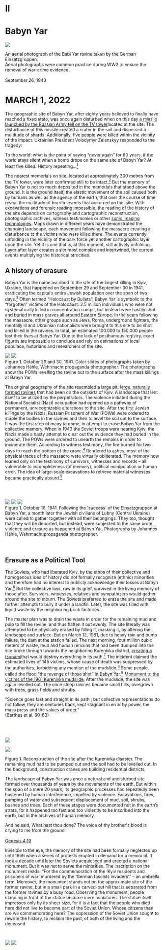 
<div class="full-height">

# II

# Babyn Yar

</div>

<div class="full-height ">

<div class="img-container-full-width">
<img class="align-self" src="content/images/04-babyn-yar-aerial-footage-by-germans.jpg">
</div>
<div class="img-caption text-center">

 An aerial photograph of the Babi Yar ravine taken by the German Einsatzgruppen.
<br>Aerial photographs were common practice during WW2 to ensure the removal of war-crime evidence.
<br>
 <br>September 26, 1943

</div>

</div>

<div class="full-height">

# MARCH 1, 2022

The geographic site of Babyn Yar, after eighty years believed to finally have reached a fixed state, was once again disturbed when on this day [a missile launched by the Russian Army fell on the TV tower](#figure "Denazification bomb falls in vicinity of Holocaust memorial site")located at the site. The disturbance of this missile created a crater in the soil and dispersed a multitude of shards. Additionally, five people were killed within the vicinity of the impact. Ukrainian President Volodymyr Zelenskyy responded to the tragedy:
<div class="quote quote-no-padding centered-text">

 To the world: what is the point of saying “never again” for 80 years, if the world stays silent when a bomb drops on the same site of Babyn Yar? At least five killed. History repeating…[^15]

</div>

The nearest memorials on site, located at approximately 300 metres from the TV tower, were later confirmed still to be intact.[^16] But the memory of Babyn Yar is not so much deposited in the memorials that stand above the ground. It is the ground itself, the elastic movement of the soil caused both by humans as well as the agency of the earth, that over the course of time reveal the multitude of horrific events that occurred on this site. With excavations and forensic reading impossible, the reading of the history of the site depends on cartography and cartographic reconstruction, photographic archives, witness testimonies or other [sonic imaging technologies](#tooltip "The localization of sound sources in three-dimensional space"). Maps drawn in different years have demonstrated the changing landscape, each movement following the massacre creating a disturbance to the victims who were killed there. The events currently unfolding in the vicinity of the park force yet another cartographic layer upon the site. Yet it is one that is, at this moment, still actively unfolding. Layer after layer creates a site most complex and intertwined, the current events multiplying the historical atrocities.


</div>

## A history of erasure
Babyn Yar is the name ascribed to the site of the largest killing in Kyiv, Ukraine, that happened on September 29 and September 30 in 1941, eradicating the capital’s entire Jewish population over the span of two days.[^17] Often termed “Holocaust by Bullets”, Babyn Yar is symbolic to the “forgotten” victims of the Holocaust: 2.5 million individuals who were not systematically killed in concentration camps, but instead were hastily shot and buried in mass graves all around Eastern Europe. In the years following the massacre, other groups such as Jews, Roma, underground fighters, the mentally ill and Ukrainian nationalists were brought to this site to be shot and killed in the ravines. In total, an estimated 100.000 to 150.000 people lost their lives at Babyn Yar. Due to the lack of posthumous registry, exact figures are impossible to conclude and rely on estimations of local populace, historians and researchers of the site.
<div class="img-container">
<div id="gallery-einsatzgruppen-1" class="gallery">
  <img src="content/images/04-babyn-yar-haehle-footage.jpg" label="">
  <img src="content/images/04-babyn-yar-haehle-footage-9.jpg" label="">

</div>
  <div class="img-caption">
 Figure 1. October 29 and 30, 1941. Color slides of photographs taken by Johannes Hähle, Wehrmacht propaganda photographer. The photographs show the POWs levelling the ravine out to the surface after the mass killings at Babyn Yar.
</div>
</div>

The original geography of the site resembled a large pit; [large, naturally formed ravines](#figure "Ravines of Babyn Yar") that had been on the outskirts of Kyiv. A landscape that lent itself to be utilized by the perpetrators. The violence initiated during the National Socialist (Nazi) occupation had opened up a pathway of permanent, unrecognizable alterations to the site. After the first Jewish killings by the Nazis, Russian Prisoners of War (POWs) were ordered to staple the bodies in the ravines and then to level the soil out to the surface. It was the first step of many to come, in attempt to erase Babyn Yar from the collective memory. When in 1943 the Soviet troops were nearing Kyiv, the Nazis made a hasty attempt to clear out the evidence they had buried in the ground. The POWs were ordered to unearth the remains in order to incinerate them. According to witness testimony, the fire burned for two days to reach the bottom of the grave.[^18] Rendered to ashes, most of the physical traces of the massacre were virtually obliterated. The memory now leaned only on the testimony of survivors, witnesses and records – all vulnerable to incompleteness (of memory), political manipulation or human error. The idea of large-scale excavations to retrieve material witnesses became practically absurd.[^19]

<br><br>

<div class="img-container">
<div id="gallery-einsatzgruppen-2" class="gallery">
  <img src="content/images/04-babyn-yar-haehle-footage-5.jpg" label="">
  <img src="content/images/04-babyn-yar-haehle-footage-6.jpg" label="">
    <img src="content/images/04-babyn-yar-haehle-footage-8.jpg" label="">
</div>
 <div class="img-caption">
Figure 1. October 16, 1941. Following the 'success' of the Einsatzgruppen at Babyn Yar, a month later the Jewish civilians of Lubny (Central Ukraine) were called to gather together with all their belongings. They too, thought that they will be deported, but instead, were subjected to the same brute violence and erasure as happened at Babyn Yar. Photographs by Johannes Hähle, Wehrmacht propaganda photographer.
</div>
</div>
<br><br>

## Erasure as a Political Tool
The Soviets, who had liberated Kyiv, by the ethos of their collective and homogenous idea of history did not formally recognize (ethnic) minorities and therefore had no interest to publicly acknowledge their losses at Babyn Yar.[^20] But the collective loss, raw in its grief, survived in the living memory of those after. Survivors, witnesses, relatives and sympathizers would gather around the site to mourn. The Soviets preferred to erase the site and made further attempts to bury it under a landfill. Later, the site was filled with liquid waste by the neighboring brick factories.

The master plan was to drain the waste in order for the remaining mud and pulp to fill the ravine, and thus flatten it out evenly. The site literally was attempted to be physically erased by filling it, masking it, by altering the landscape and surface. But on March 12, 1961, due to heavy rain and pump failure, the dam at the station failed. The next morning, four million cubic meters of waste, mud and human remains that had been dumped into the site  broke through towards the neighboring Kurenivka district, [creating a tsunami](#figure "Aftermath of the Kurenivka mudslide")that would destroy everything in its path.[^21] The incident claimed the estimated lives of 145 victims, whose cause of death was suppressed by the authorities, forbidding any mention of the mudslide.[^22] Some people called the flood “the revenge of those shot” in Babyn Yar.[^23] [Monument to the victims of the 1961 Kurenivka mudslide](#figure "Monument to the Kurenivka Mudslide"). After the mudslide, the site was again levelled out. The once steep ravines became small hills, overgrown with trees, grass fields and shrubs.

<div class="quote">
“Science goes fast and straight in its path ; but collective representations do not follow, they are centuries back, kept stagnant in error by power, the mass press and the values of order.” <br>(Barthes et al. 60-63)
</div>

<br><br><br>
<img class="align-self" src="content/images/04-kurenivka-mudslide-3.jpg">

<div class="img-container">
<img class="align-self" src="content/images/04-kurenivka-after-mudslide.jpg">
          <div class="img-caption">

 Figure 1. Reconstruction of the site after the Kurenivka disaster. The remaining mud had to be pumped out and the soil had to be levelled out. In the background, construction cranes are building residential districts.
</div>
</div>


The landscape of Babyn Yar was once a natural and undisturbed site formed over thousands of years by the movements of the earth. But within the span of a mere 20 years, its geographic processes had repeatedly been hastened by human interference, impelled by violence. Excavations, fires, pumping of water and subsequent displacement of mud, soil, shrubs, bushes and trees. Each of these stages were documented not in the earth’s strata, for it happened too fast and too violently to be inscribed into the earth, but in the archives of human memory.

<div class="half-height center">

And he said, What hast thou done?
The voice of thy brother's blood is crying to me from the ground. <br><br>
[Genesis 4:10](#figure "A stone inscription at the site of Babyn Yar")

</div>
Invisible to the eye, the memory of the site had been formally neglected up until 1966 when a series of protests erupted in demand for a memorial. It took a decade until later the Soviets acquiesced and erected a national monument. But it was not to serve the minorities. The inscription on the monument reads: “For the commemoration of the ‘Kyiv residents and prisoners of war’ murdered by the ‘German fascists invaders’” – an umbrella term. Moreover, the monument stands not on the approximate site of the former ravine, but in a small park in a carved-out hill that is separated from the former ravines by a busy road. Observing the monument, people standing in front of the statue become mere miniatures. The statue itself impresses only by its sheer size, for it is a fact that the people who died here did not live to become part of the Soviet Union. Whose citizens then are we commemorating here? The oppression of the Soviet Union sought to rewrite the history, to reclaim the past, of both of the living and the deceased.

<div id="gallery-soviet-memorial" class="gallery" style="height: 65vh !important; margin-top: 45px;">
  <img src="content/images/04-babyn-yar-soviet-memorial.jpg" label="">
  <img src="content/images/04-babyn-yar-soviet-memorial-2.jpg" label="">
</div>

<div class="img-container">
 <div class="img-caption">
Figure 1. Inauguration on July 2, 1976 of the monument to Soviet citizens and prisoners of war killed at Babyn Yar. The place where the enormous monument stands is not where the executions actually happened. Depicted in granite are figures falling off a cliff: a woman, a child, a soldier and a man amongst others. As was common to Soviet monuments, there figures are of a strong, heavy-boned build.
</div>
</div>


In this line, the function of the memorial becomes to fuse every fallen citizen with the identity of the nation, for which the death of the individual serves as a pledge.[^24] The fluidity of history, multiplicity of events and perspectives becomes ossified in a form that is officially accepted, rendering the monument as the only acceptable vision into the past. The monument becomes not a metallic and long-lasting obituary, but a political tool that is used in order to amplify a specific voice while silencing the others. The losses are reappropriated as national losses. This cruel act only further emphasizes the exclusion of the minorities in the building of a national identity.  Therefore, the monument could be considered unbuilt, and an appropriate honoring of the victims would be for this monument not to be marked as “the first to commemorate the events of Babyn Yar” as it still is termed in 2021.

<br><br>

## Is forgiveness desirable?
When the Soviet Union fell in 1991, the Jewish community grasped the new-found independence to step forward in demand for a Jewish memorial. Subsequently, a[menorah statue](#figure "Menorah Memorial to the Jewish Victims of Babyn Yar")was erected upon a small hill. By doing so, the Jewish community had essentially opened up a blueprint for the site; other minorities followed to finally lay their claim for a memorial. In 2012,[a monument](#figure "Vardo in Memory of Romani executed in Babyn Yar")to commemorate the Sinti and Roma killed during Babi Yar was brought from another location in the city into the park. With no one to formally oversee the site, many others would soon follow. Here and there, small memorials appeared in the park, though many of them were left unfinished due to lack of funding or dispute.

<div class="img-container">
<img class="align-self" src="content/images/04-babyn-yar-menorah-monument-1991.jpg">
          <div class="img-caption">

 Figure 1 Opening Ceremony of the Menorah Monument, 1991
</div>
</div>

Gradually, the memorial landscape of Babyn Yar became more and more disjointed. Rather than binding together as by common fate, the memorials served to establish their separate identities by fixating on their differences. Each monument, surrounded by shrubs and trees, stands in isolation. There is nothing to bind them but a blind path forward. With the memorials [scattered over the park](#figure 'Figure'), one quickly experiences the feeling of entering a maze. The navigation becomes overwhelming as the path at times becomes unclear; different timelines overlay. In the [December landscape](#figure 'The Soviet memorial at Babyn Yar in December'), mud and snow obliterates the footsteps of those who passed here before. A hill leads to another, which then leads to a closed fence – a dead end – up, backwards and repeat again.

<br><br>

## 80 Years of Silence
In 2016, the Babyn Yar Holocaust Memorial Center Foundation (BHMYC) was established. Since its foundation, it terms itself an educational institution which aims to broaden and sustain the memory of the Holocaust in Eastern Europe. Essentially, BHYMC symbolizes the site of Babyn Yar as the shared losses of the greater region. Besides the plans for a large-scale Holocaust museum, the foundation builds and funds other memorial projects on site, including many installations, memorial days, international competitions and memorial performances. By the use of cartographic reconstruction,  the BHYMC after 79 years has the exact locations of the mass killings on September 29 and 30, 1941. The ravine has been reconstructed in a [3D model](#figure '3D Model of the Babyn Yar site'), which then was overlayed using photographic footage, paying particular notice to geographic landmarks (a lone tree) and the positioning of the sun.[^25]

In stark contrast to the lack of commemoration over the preceding period of 79 years, the haste of the BHYMC foundation is remarkable. In September 2021, on the occasion of the 80th anniversary of Babyn Yar, multiple installations and monuments were revealed. [The Crystal Wall of Crying](#figure 'The Crystal Wall of Crying') is a 40-meter long structure with extruding rock quartz crystals by  Marina Abramović, the world-renowned performance artist of Serbian origin. [A place for reflection](#figure 'A Place for Reflection') – a foldable, wooden synagogue by Manuel Herz, an Austrian architecture bureau.[^26] [Mound of Memory](#figure 'Mound of Memory or Museum of the History of the Tragedy'), representing a [kurgan](#tooltip 'A Kurgan is a historical type of burial, constituted of a mound of earth and stones raised over a grave or graves. It was popularised in its use by Soviet archaeology.'), or the Museum of the History of the Tragedy designed by SUB, a German architecture bureau. Later, in January 2022, the BHYMC launches the [Babyn Yar Masterplan Open Ideas Competition](#figure 'Babyn Yar Masterplan Open Ideas Competition'), launched for the development of an artistic plan of “how to connect the scattered memories of the park” and “make it one cohesive experience and story”.[^27]
<br><br>
<img class="img-hidden img-margin-top" src="content/images/04-a-place-for-reflection-blueprint.jpg">
  <div class="img-caption img-caption-padding">
          <u>Figure 1</u> The unfolding of the wooden synagogue. It is unfolded only for Jewish commemorative performances.
          </div>


## Political motivations
One cannot help but wonder behind the motives for both the haste and the excessive funding: a sum of approximately $100 million, the largest ever such funding for a Holocaust memorial project. The funding is secured by famous and prestigious figures in Ukraine, as well a significant few of which (Jewish) businessmen with close ties to Russia. Participation in such a project almost guarantees a certain level of prestige, thus local media are not shy to scrutinize the supporters of the organization. Some journalists infamously term the educational center “Putin’s Trojan Horse,” for at the current height of the hybrid war between Russia and Ukraine, the influence of Russian funding risks to affect the autonomy of the center, allowing for tampering with historical facts or the eschewing of the facts altogether.[^28]  Critics fear that the narrative pursued by the center, in order to secure the funding, may highlight the participation of Ukrainian Nazi collaborators whilst diverting from the fact that the Soviet Union, by the agreements of the historic Molotov-Ribbentrop pact, was equally complicit to the Nazis for forming the conditions that allowed many of the crimes to occur in first place.[^29] One public demand is for the BHYMC’s rights to the future of the park to be more distributed in order to leave place for smaller, not lesser significant, local initiatives and artistic figures. Yet with little effect – the BHYMC still holds the decisive say over the site.

<div class="img-container">
<img class="align-self" src="content/images/04-the-mirror-field-3.jpg">
          <div class="img-caption">

 Figure 1 The Mirror Field, an audiovisual installation on the occasion of the 80th anniversary of Babyn Yar. At the heart of the installation is the symbol of the tree of life, which is found in most religions and mythologies. The tree of life symbolizes the unity of the world: life and death, the earth and the sky, the past and the future. The tree of life is of particular importance to Judaism. The arrangement of the columns is borrowed from its graph image, in the form of the connected sephirot. The Babyn Yar tragedy shows how easily the tree can be destroyed; how easily its branches are broken. The columns are shot through with hundreds of thousands of bullets of the same caliber as those used to kill the victims of Babyn Yar. Here, one meets oneself and sees their reflection riddled with bullet holes.
</div>
</div>


One of the BHYMC’s projects, [The Mirror Field](#figure 'The Mirror Field'), is a newly erected audiovisual installation placed in the midst of an abandoned [soccer field](#figure 'The abandoned soccer field at Babyn Yar'). One of the columns blends with the [TV tower](#figure 'The Mirror Field and the TV Tower') in the back.[^30] The informative plaque dates 2021, exactly 80 years after the massacre. Representing the Kabbalah, the Tree of Life, the monument consists of 10 metal columns shot through by bullets.[^31] The material is of a glossy steel which reflects like a mirror – looking into the columns, ones face is distorted by the deformations caused by [the bullet holes](#figure 'Bullet holes in the Mirror Field'). The icy floor trembles as a multiple voices sing a Yiddish song, coming out of the bullet holes. The reverberations give off an eerie impression, as if the ground is alive, a faint heart beating. At night, bright white lights [light up the installation](#figure 'The Mirror Field at Night'). No number is ascribed to the monument – from the plaque in front, it is unclear whether the installation is temporary. Could this monument, too, in x years become simply another ruin as many of the former ones on site?

<div class="quote">

The Monument, as an object of public memory in the post-historical age, becomes an impossible object. And more precisely, if it does exist, it is rather a monument to oblivion than to remembrance; rather an object that threatens than one upon which our gaze can calmly rest so as to experience it as the screen of (a) memory which hides the trauma to which it is dedicated. Moreover, the monument is a trauma for-itself and in-itself.<br>Stojanovic, <u>The Case of the Belgrade Monument</u>[^32]

</div>

The foundation admits to the controversy regarding the erection of new monuments and memorials, most of which will require a foundations to be built into the soil, thus once again tampering with the geographic site. How can one justify further disturbance, keeping respect to the ground that, being a mass burial of Jews, is considered holy by Jewish tradition?  As the last generation who witnessed and survived Babyn Yar is nearing death, what could be a lasting, appropriate body for their stories to inhabit – one that does not require further disturbance of the sacred soil?[^33] If memory, in order to progress must continuously negate itself, should memorials too be temporal, rather than something eternally ossified in concrete? If not, how can collective and individual histories interact and permeate each other on the shared grounds of a public memorial? Whose voice should be amplified, and who has the agency to decide? The commemorative park of Babyn Yar is visibly still in progress, and the local community, including those of direct and indirect survivors, is struggling to find unity over its commemoration. It is as though each attempt to suture the deep wounds of Babyn Yar, does not accomplish to initiate any healing process. Instead it appears that these attempts each create more conflict in the narration of Babyn Yar as each for their own decide who, and what, is most important to remember.

<br><br>

## The Formation of Elastic Memory
It is this crack, this open wound, this rupture that makes visible the entangled controversial histories of this specific site. Through the crack in the soil the unfolding events become visible and in the site of crime one can discover and read the trajectories of the events. The mud slide, that is the earth’s motion, as well as human’s actions and attempts to erase any genocide are overlapping here as different layers, that meshed together become a toxic layer of attempting to cover the heights of human atrocity, and to prevent any reading of the site or any commemoration to come in the future.

It is almost cynical that the rupture of the earth’s crust’s and the motion of a slide of mud would have been an accomplice in the erasure of the memory of the people who were killed at this specific site. As was the topographical formation of the landscape as mentioned earlier in chapter two. The tragic history of this site emphasizes the agency of the earth, which can be both accomplice and adversary to human intentions. In the case of Babyn Yar, with human intentions geared fully towards destruction, the disturbance to the soil became accomplice to suffering. A suffering that is of a deep, invisible wound – a hidden ravine symbolically. Equated with its own erasure, the suffering becomes a suffering that cannot be quelled. The erasure of the site by burning, burial and a mudslide disinhibits from any possibility of forensic reading.

But can the human interference of geographic site be reverted from destruction and into creation? The earth itself as it moves, destroys in order to create. Forest fires remove low-growing thicket, clean the forest floors, open them up to sunlight and nourish the soil, allowing established trees to grow healthier. Even at Babyn Yar, the forests returned and the shrubs grew back stronger and healthier. But they had to be removed first. In this case, metallic memory, inserted into a geographic landscape, negates itself from the moment of its conception. It is built to withstand time: it resists the natural processes of destruction, and therefore, also those of creation. What if monuments could move together with the earth?

<div class="img-container">
<img class="align-self" src="content/images/04-victims-john-hejduk-1.jpg">
          <div class="img-caption">
          <u>Figure 1</u> Victims is the title of John Hejduk‘s entry for the 1984 Prinz-Albert-Palais competition in Berlin for the construction of a memorial park upon the former Gestapo headquarter, which contained a torture chamber employed during WWII. The headquarters were completely destroyed during allied bombing. Hejduk’s entry below proposes an intervention which is meant to be developed over time, specifically over two thirty-years periods, and become a growing, incremental place – incremental time. The constructions are all autonomous objects configured like characters in a play. All of them are titled, with each name signifying the role of the single object in the construction of the project. Some structures present joyful features, others echo the site’s previous occupation, reminding images of terror. Some of the structures have simple body features, like the playground equipment, others are chambers, labyrinths, towers or small pavilions.
          </div>
</div>

<img class="align-self" src="content/images/04-victims-john-hejduk-2.jpg">



[^15]: Zelenskyy, Volodymyr. “To the World: What Is the Point of Saying ‘Never Again’ for 80 Years, If the World Stays Silent When a Bomb Drops on the Same Site of Babyn Yar? At Least 5 Killed. History Repeating...” Twitter, 1 Mar. 2022, [Web](https://twitter.com/ZelenskyyUa/status/1498697538085568514?s=20).
[^16]: Yishai, Ron Ben. סיירתי באתר ההנצחה בבאבי יאר. שום דבר לא נפגע שם אתמול. <u>I toured the Babi Yar Memorial Site. Nothing was damaged there yesterday</u>, Ynet. 2n Mar. 2022, [Web](https://ynet.co.il/news/article/sky0frhg5).
[^17]: Considering the history and nature of the place, I use the spelling originating from the Ukrainian, Бабин Яр translated as “Babyn Yar”. The spelling Бабий Яр translated as “Babi Yar”, which is more popularly used in foreign media and discussion, originates from the Russian.
[^18]: From the sworn testament of Paul Blobel, a German SS Commander, on 18 June 1947. Erhard Roy Wein. <u>Jewish Fates in Kiev, 1941-1943</u>. [Web](https://www.ess.uwe.ac.uk/genocide/publ_intro.html).
[^19]: A material witness is essentially the record of an event that is captured in human-made and natural material.  “Material witnesses enable us to perceive contested orders of knowledge and their corresponding truth claims.” Schuppli, Susan. <u>Material Witness: Media, Forensics, Evidence</U>. 2020. Print. p.40.
[^20]: The true reason, however, is of state-sponsored antisemitism.
[^21]: Speculation arose whether the site was still used as a mass-burial – not by the Fascist oppressors, but by the later Soviet oppressors. Captured Nazi officers and soldiers who were present at the massacre provided sworn testaments that they had made sure the fire, which did not stop for a full two days, burnt down to the bottom of the pit. How could there be any human remains left on the site?
[^22]: "The true death toll was concealed by the authorities. A later study in 2012 estimates a more accurate count, which is based on the amount of houses destroyed and persons reported missing, to approximately 1,500 victims." Harran, Marilyn. "Epilogue: The Aftermath". <U>The Holocaust Chronicle (1st ed.)</u>. Publications International, 2000. pp. 655–698.
[^23]: Dzhulay, Dmytro. <u>Babyn Yar's 'Revenge'? the Deadly Mudslide the KGB Tried to Cover Up</u>. Radio Free Europe, 16 Mar. 2021, [Web](https://rferl.org/a/ukraine-kurenivka-1961-babyn-yar-mudslide-deaths/31151981.html)
[^24]: Koselleck, Reinhart, Sean Franzel, and Stefan-Ludwig Hoffmann. <u>Sediments of Time: On Possible Histories</u>. Stanford University Press, 2020. Print. 218.
[^25]: Dean, Martin. <u>Explaining the Location of the Mass Shootings at Babyn Yar on September 29-30, 1941</u>. 28 September, 2020. Babyn Yar Holocaust Memorial Centre (BHYMC). [Web](https://babynyar.org/storage/main/c8/ca/c8caa28de0c4d05ae26829b2e0d85150a772b7465d3fd5d6df08083108f0db97.pdf).
[^26]: “The construction of the synagogue was approved to take place on the land of the Kirillov Orthodox cemetery. Bones were found during the excavations. Later they said that they were “moved to the garbage, in order to make way for the construction of the synagogue.” Suprun, Maria. <u>“Crystal Wailing Wall” and "Mound of Memory" will be opened in Babyn Yar</u>. Big Kyiv, 16 June, 2021. [Web](https://bigkyiv.com.ua/u-babynomu-yaru-kryshtalevu-stina-plachu-ta-kurgan-pamyati-foto).
[^27]: Babyn Yar Masterplan Open Ideas Competition. [Web](https://babynyarmasterplan.com).
[^28]: Petrovsky-Shtern, Johanan. <u>The new Babyn Yar Holocaust Memorial Centre is a Trojan horse for Putin’s hybrid war: an interview by Aleksander Palikot and Jerzy Sobotta</u>. The Road to PAX Caucasia, New Eastern Europe Magazine No.6 (XLIX) November–December, 2021. The Jan Nowak-Jeziorański College of Eastern Europe in Wrocław, 2021. Print.
[^29]: The agreement of dividing the territories of Eastern-Europe between two oppressors (Nazi Germany and the Soviet Union) essentially established a double occupation, which allowed for a double destruction. This destruction rendered the territories in-between a “void” – a “black hole” in which was permitted the use of extreme violence and where mass murder, under the harrowing conditions of the occupations, became feasible.
[^30]: It is interesting that for the city of Kyiv, the TV tower is located on the site of the massacre. Was the tower built there precisely to divert away from the memory of the tragedy, and instead allocate the site to industrial purposes?
[^31]: The plaque specifies that the bullets used to make the “gun wounds” are of the same caliber used by the Nazis during the executions.
[^32]: Stojanovic, Branimir. “Sacrificing the Victim,” <u>The Case of the Belgrade Monument</u>. 2002.
[^33]: “Normally, the earth over a Jew’s grave should not be disturbed, and disinterment is forbidden; where a grave is opened or disturbed by the elements, desecration, or other causes, customs impose the immediate re-burial of the remains.” From Jewish Traditions for Death, Burial, and Mourning. [Rohatyn Jewish Heritage](https://rohatynjewishheritage.org/en/culture/death-burial-mourning).